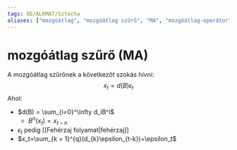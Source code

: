 ```yaml
---
tags: OE/ALKMAT/Sztocha 
aliases: ["mozgóátlag", "mozgóátlag szűrő", "MA", "mozgóátlag-operátor", "mozgóátlag-szűrő"]
---
```

# mozgóátlag szűrő (MA)
A mozgóátlag szűrőnek a következőt szokás hívni:
$$x_t = d(B) \epsilon_t$$
Ahol:
- $d(B) = \sum_{i=0}^\infty d_iB^i$
	- $B^n(x_t) = x_{t-n}$
- $\epsilon_t$ pedig [[Fehérzaj folyamat|fehérzaj]]
- $x_t=\sum_{k = 1}^{q}(d_{k}\epsilon_{t-k})+\epsilon_t$

